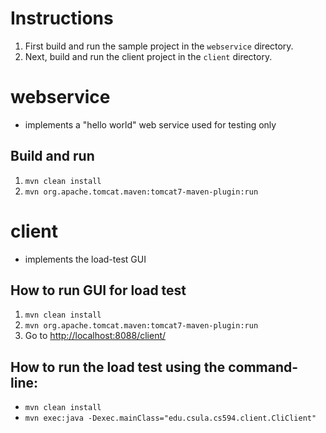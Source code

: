 Instructions
==========

1. First build and run the sample project in the `webservice` directory.
2. Next, build and run the client project in the `client` directory.

webservice
==========
* implements a "hello world" web service used for testing only

Build and run
--------------------------------
1. `mvn clean install`
2. `mvn org.apache.tomcat.maven:tomcat7-maven-plugin:run`


client
======
* implements the load-test GUI

How to run GUI for load test
--------------------------------
1. `mvn clean install`
2. `mvn org.apache.tomcat.maven:tomcat7-maven-plugin:run`
3. Go to [http://localhost:8088/client/](http://localhost:8088/client/)

How to run the load test using the command-line:
--------------------------------
* `mvn clean install`
* `mvn exec:java -Dexec.mainClass="edu.csula.cs594.client.CliClient"`
